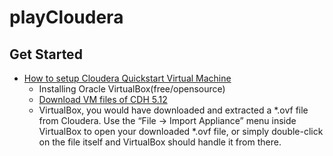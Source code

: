# playCloudera

## Get Started
- [How to setup Cloudera Quickstart Virtual Machine](https://community.cloudera.com/t5/Hadoop-101-Training-Quickstart/How-to-setup-Cloudera-Quickstart-Virtual-Machine/ta-p/35056)
	- Installing Oracle VirtualBox(free/opensource)
	- [Download VM files of CDH 5.12](https://www.cloudera.com/downloads/quickstart_vms/5-12.html)
	- VirtualBox, you would have downloaded and extracted a *.ovf file from Cloudera. Use the “File -> Import Appliance” menu inside VirtualBox to open your downloaded *.ovf file, or simply double-click on the file itself and VirtualBox should handle it from there.


